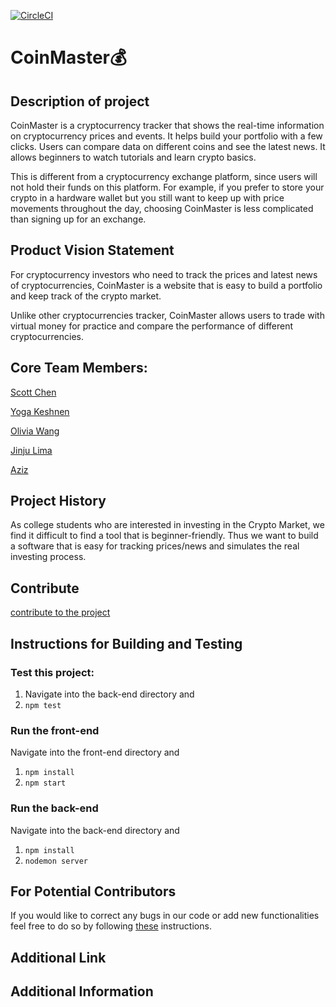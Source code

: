 [![CircleCI](https://circleci.com/gh/software-assignments-spring2022/final-project-coinmaster/tree/master.svg?style=shield)](https://circleci.com/gh/software-assignments-spring2022/your-repo-name-here/tree/master)
# CoinMaster:moneybag:

## Description of project

CoinMaster is a cryptocurrency tracker that shows the real-time information on cryptocurrency prices and events. It helps build your portfolio with a few clicks. Users can compare data on different coins and see the latest news. It allows beginners to watch tutorials and learn crypto basics.

This is different from a cryptocurrency exchange platform, since users will not hold their funds on this platform. For example, if you prefer to store your crypto in a hardware wallet but you still want to keep up with price movements throughout the day, choosing CoinMaster is less complicated than signing up for an exchange.



## Product Vision Statement

For cryptocurrency investors who need to track the prices and latest news of cryptocurrencies, CoinMaster is a website that is easy to build a portfolio and keep   track of the crypto market. 
	  
Unlike other cryptocurrencies tracker, CoinMaster allows users to trade with virtual money for practice and compare the performance of   different    cryptocurrencies. 


## Core Team Members:

  [Scott Chen](https://github.com/2170chm)
  
  [Yoga Keshnen](https://github.com/Keshnen)
  
  [Olivia Wang](https://github.com/oliviaw215)
  
  [Jinju Lima](https://github.com/jlima714)
      
  [Aziz](https://github.com/m-aziz)

## Project History
As college students who are interested in investing in the Crypto Market, we find it difficult to find a tool that is beginner-friendly. Thus we want to build a software that is easy for tracking prices/news and simulates the real investing process.

## Contribute
[contribute to the project](https://github.com/software-assignments-spring2022/final-project-coinmaster/blob/master/CONTRIBUTING.md)

## Instructions for Building and Testing
### Test this project: 
1. Navigate into the back-end directory and 
2. `npm test`

### Run the front-end 
Navigate into the front-end directory and 
1. `npm install`
2. `npm start` 

### Run the back-end 
Navigate into the back-end directory and 
1. `npm install` 
2. `nodemon server` 

## For Potential Contributors 
If you would like to correct any bugs in our code or add new functionalities feel free to do so by following [these](./CONTRIBUTING.md) instructions.  

## Additional Link
## Additional Information
